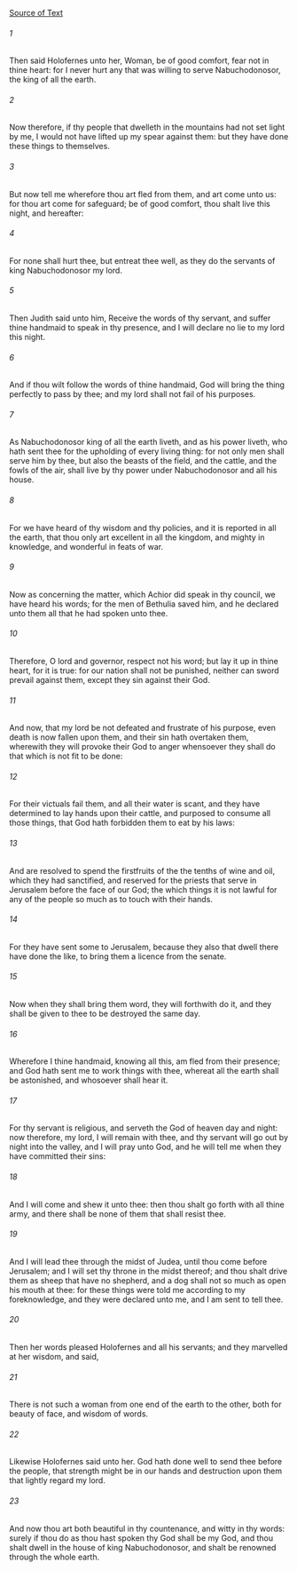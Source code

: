 [Source of Text](https://github.com/scrollmapper/bible_databases_deuterocanonical)

###### 1
Then said Holofernes unto her, Woman, be of good comfort, fear not in thine heart: for I never hurt any that was willing to serve Nabuchodonosor, the king of all the earth.

###### 2
Now therefore, if thy people that dwelleth in the mountains had not set light by me, I would not have lifted up my spear against them: but they have done these things to themselves.

###### 3
But now tell me wherefore thou art fled from them, and art come unto us: for thou art come for safeguard; be of good comfort, thou shalt live this night, and hereafter:

###### 4
For none shall hurt thee, but entreat thee well, as they do the servants of king Nabuchodonosor my lord.

###### 5
Then Judith said unto him, Receive the words of thy servant, and suffer thine handmaid to speak in thy presence, and I will declare no lie to my lord this night.

###### 6
And if thou wilt follow the words of thine handmaid, God will bring the thing perfectly to pass by thee; and my lord shall not fail of his purposes.

###### 7
As Nabuchodonosor king of all the earth liveth, and as his power liveth, who hath sent thee for the upholding of every living thing: for not only men shall serve him by thee, but also the beasts of the field, and the cattle, and the fowls of the air, shall live by thy power under Nabuchodonosor and all his house.

###### 8
For we have heard of thy wisdom and thy policies, and it is reported in all the earth, that thou only art excellent in all the kingdom, and mighty in knowledge, and wonderful in feats of war.

###### 9
Now as concerning the matter, which Achior did speak in thy council, we have heard his words; for the men of Bethulia saved him, and he declared unto them all that he had spoken unto thee.

###### 10
Therefore, O lord and governor, respect not his word; but lay it up in thine heart, for it is true: for our nation shall not be punished, neither can sword prevail against them, except they sin against their God.

###### 11
And now, that my lord be not defeated and frustrate of his purpose, even death is now fallen upon them, and their sin hath overtaken them, wherewith they will provoke their God to anger whensoever they shall do that which is not fit to be done:

###### 12
For their victuals fail them, and all their water is scant, and they have determined to lay hands upon their cattle, and purposed to consume all those things, that God hath forbidden them to eat by his laws:

###### 13
And are resolved to spend the firstfruits of the the tenths of wine and oil, which they had sanctified, and reserved for the priests that serve in Jerusalem before the face of our God; the which things it is not lawful for any of the people so much as to touch with their hands.

###### 14
For they have sent some to Jerusalem, because they also that dwell there have done the like, to bring them a licence from the senate.

###### 15
Now when they shall bring them word, they will forthwith do it, and they shall be given to thee to be destroyed the same day.

###### 16
Wherefore I thine handmaid, knowing all this, am fled from their presence; and God hath sent me to work things with thee, whereat all the earth shall be astonished, and whosoever shall hear it.

###### 17
For thy servant is religious, and serveth the God of heaven day and night: now therefore, my lord, I will remain with thee, and thy servant will go out by night into the valley, and I will pray unto God, and he will tell me when they have committed their sins:

###### 18
And I will come and shew it unto thee: then thou shalt go forth with all thine army, and there shall be none of them that shall resist thee.

###### 19
And I will lead thee through the midst of Judea, until thou come before Jerusalem; and I will set thy throne in the midst thereof; and thou shalt drive them as sheep that have no shepherd, and a dog shall not so much as open his mouth at thee: for these things were told me according to my foreknowledge, and they were declared unto me, and I am sent to tell thee.

###### 20
Then her words pleased Holofernes and all his servants; and they marvelled at her wisdom, and said,

###### 21
There is not such a woman from one end of the earth to the other, both for beauty of face, and wisdom of words.

###### 22
Likewise Holofernes said unto her. God hath done well to send thee before the people, that strength might be in our hands and destruction upon them that lightly regard my lord.

###### 23
And now thou art both beautiful in thy countenance, and witty in thy words: surely if thou do as thou hast spoken thy God shall be my God, and thou shalt dwell in the house of king Nabuchodonosor, and shalt be renowned through the whole earth.